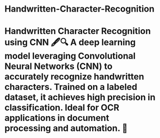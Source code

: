 # Handwritten-Character-Recognition
# Handwritten Character Recognition using CNN 🖋️🔍   A deep learning model leveraging Convolutional Neural Networks (CNN) to accurately recognize handwritten characters. Trained on a labeled dataset, it achieves high precision in classification. Ideal for OCR applications in document processing and automation. 🚀

